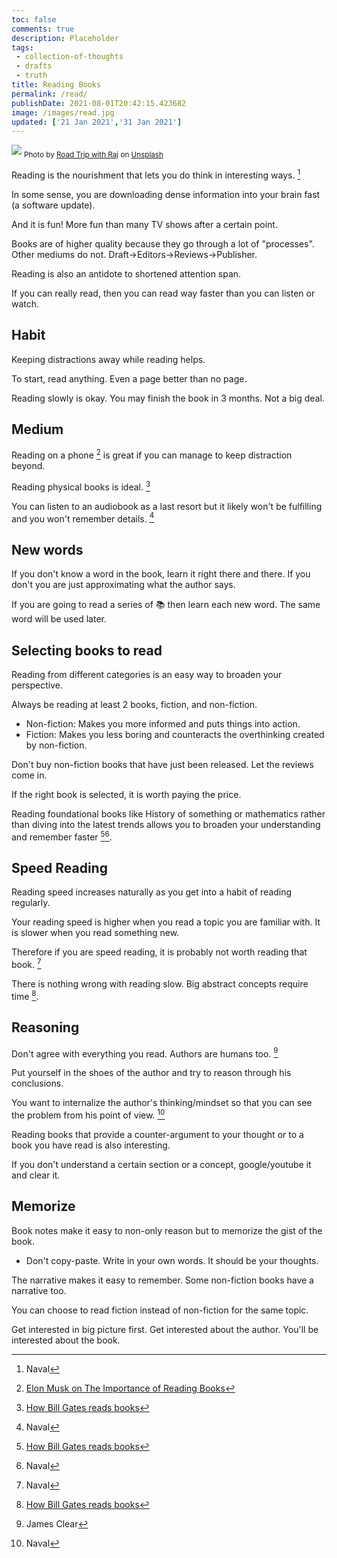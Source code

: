 ```yaml
---
toc: false
comments: true
description: Placeholder 
tags:
 - collection-of-thoughts
 - drafts
 - truth
title: Reading Books
permalink: /read/
publishDate: 2021-08-01T20:42:15.423682
image: /images/read.jpg
updated: ['21 Jan 2021','31 Jan 2021']
---
```


![](/images/read.jpg)
<sub>Photo by <a href="https://unsplash.com/@roadtripwithraj?utm_source=unsplash&amp;utm_medium=referral&amp;utm_content=creditCopyText">Road Trip with Raj</a> on <a href="https://unsplash.com/s/photos/read?utm_source=unsplash&amp;utm_medium=referral&amp;utm_content=creditCopyText">Unsplash</a></sub>

Reading is the nourishment that lets you do think in interesting ways. [^1]

In some sense, you are downloading dense information into your brain fast (a software update).

And it is fun! More fun than many TV shows after a certain point.

Books are of higher quality because they go through a lot of "processes". Other mediums do not.
Draft->Editors->Reviews->Publisher.

Reading is also an antidote to shortened attention span.

If you can really read, then you can read way faster than you can listen or watch.

## Habit
Keeping distractions away while reading helps.

To start, read anything. Even a page better than no page.

Reading slowly is okay. You may finish the book in 3 months. Not a big deal.

## Medium

Reading on a phone [^6] is great if you can manage to keep distraction beyond.

Reading physical books is ideal. [^5]

You can listen to an audiobook as a last resort but it likely won't be fulfilling and you won't remember details. [^1]

## New words

If you don't know a word in the book, learn it right there and there. If you don't you are just approximating what the author says.

If you are going to read a series of 📚 then learn each new word. The same word will be used later.

## Selecting books to read
Reading from different categories is an easy way to broaden your perspective.

Always be reading at least 2 books, fiction, and non-fiction.
- Non-fiction: Makes you more informed and puts things into action.
- Fiction: Makes you less boring and counteracts the overthinking created by non-fiction.

Don't buy non-fiction books that have just been released. Let the reviews come in.

If the right book is selected, it is worth paying the price.

Reading foundational books like History of something or mathematics rather than diving into the latest trends allows you to broaden your understanding and remember faster [^5][^1]. 

## Speed Reading

Reading speed increases naturally as you get into a habit of reading regularly.

Your reading speed is higher when you read a topic you are familiar with. It is slower when you read something new. 

Therefore if you are speed reading, it is probably not worth reading that book. [^1]

There is nothing wrong with reading slow. Big abstract concepts require time [^5].

## Reasoning

Don't agree with everything you read. Authors are humans too. [^3]

Put yourself in the shoes of the author and try to reason through his conclusions.

You want to internalize the author's thinking/mindset so that you can see the problem from his point of view. [^1]

Reading books that provide a counter-argument to your thought or to a book you have read is also interesting.

If you don't understand a certain section or a concept, google/youtube it and clear it.

## Memorize

Book notes make it easy to non-only reason but to memorize the gist of the book.
- Don't copy-paste. Write in your own words. It should be your thoughts.

The narrative makes it easy to remember. Some non-fiction books have a narrative too.

You can choose to read fiction instead of non-fiction for the same topic.

[^1]: Naval
[^2]: Jordan Peterson
[^3]: James Clear
[^4]: [How Bill Gates remembers what he reads](https://www.youtube.com/watch?v=AqGWEk7bxZ0)
[^5]: [How Bill Gates reads books](https://www.youtube.com/watch?v=eTFy8RnUkoU)
[^6]: [Elon Musk on The Importance of Reading Books](https://www.youtube.com/watch?v=AqGWEk7bxZ0s)

Get interested in big picture first. Get interested about the author. You'll be interested about the book.